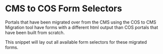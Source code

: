 CMS to COS Form Selectors
=========================
Portals that have been migrated over from the CMS using the COS to CMS Migration tool have forms with a different html output than COS portals that have been built from scratch.

This snippet will lay out all available form selectors for these migrated forms.